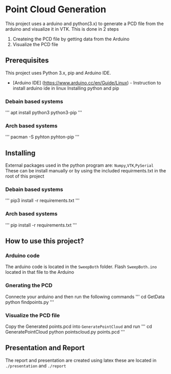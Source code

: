 # Point Cloud Generation
This project uses a arduino and python(3.x) to generate a PCD file from the arduino and visualize it in VTK.
This is done in 2 steps
1. Createing the PCD file by getting data from the Arduino
2. Visualize the PCD file

## Prerequisites

This project uses Python 3.x, pip and Arduino IDE.

* [Arduino IDE] (https://www.arduino.cc/en/Guide/Linux) - Instruction to install arduino ide in linux
Installing python and pip
### Debain based systems
'''
apt install python3 python3-pip
'''
### Arch based systems
'''
pacman -S pyhton pyhton-pip
'''
## Installing
External packages used in the python program are: `Numpy`,`VTK`,`PySerial`
These can be install manually or by using the included requirments.txt in the root of this project 
### Debain based systems
'''
pip3 install -r requirements.txt
'''

### Arch based systems
'''
pip install -r requirements.txt
'''

## How to use this project?

### Arduino code
The arduino code is located in the `SweepBoth` folder. Flash `SweepBoth.ino` located in that file to the Arduino

### Gnerating the PCD 

Connecte your arduino and then run the following commands
'''
cd GetData
python findpoints.py
'''

### Visualize the PCD file

Copy the Generated points.pcd into `GeneratePointCloud` and run
'''
cd GeneratePointCloud
python pointscloud.py points.pcd
'''

## Presentation and Report
The report and presentation are created using latex these are located in 
```./presentation``` and ```./report```